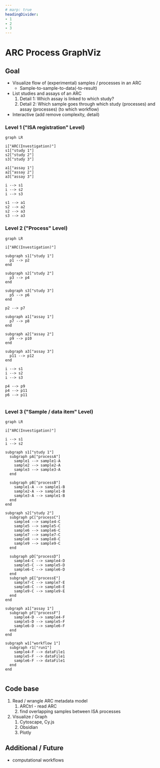 ```yaml
---
# marp: true
headingDivider:
- 1
- 2
- 3
---
```



# ARC Process GraphViz

## Goal

- Visualize flow of (experimental) samples / processes in an ARC
  - Sample-to-sample-to-data(-to-result)
- List studies and assays of an ARC
  1. Detail 1: Which assay is linked to which study?
  2. Detail 2: Which sample goes through which study (processes) and assay (processes) (to which workflow)
- Interactive (add remove complexity, detail)

### Level 1 ("ISA registration" Level)

```mermaid
graph LR

i["ARC(Investigation)"]
s1["study 1"]
s2["study 2"]
s3["study 3"]

a1["assay 1"]
a2["assay 2"]
a3["assay 3"]

i --> s1
i --> s2
i --> s3

s1 --> a1
s2 --> a2
s2 --> a3
s3 --> a3

```

### Level 2 ("Process" Level)

```mermaid
graph LR

i["ARC(Investigation)"]

subgraph s1["study 1"]
  p1 --> p2   
end

subgraph s2["study 2"]
  p3 --> p4   
end

subgraph s3["study 3"]
  p5 --> p6   
end

p2 --> p7

subgraph a1["assay 1"]
  p7 --> p8   
end

subgraph a2["assay 2"]
  p9 --> p10
end

subgraph a3["assay 3"]
  p11 --> p12  
end

i --> s1
i --> s2
i --> s3

p4 --> p9
p4 --> p11
p6 --> p11


```


### Level 3 ("Sample / data item" Level)

```mermaid
graph LR

i["ARC(Investigation)"]

i --> s1
i --> s2

subgraph s1["study 1"]
  subgraph pA["processA"]
    sample1 --> sample1-A
    sample2 --> sample2-A
    sample3 --> sample3-A
  end

  subgraph pB["processB"]
    sample1-A --> sample1-B
    sample2-A --> sample1-B
    sample3-A --> sample1-B
  end
end

subgraph s2["study 2"]
  subgraph pC["processC"]
    sample4 --> sample4-C
    sample5 --> sample5-C
    sample6 --> sample6-C
    sample7 --> sample7-C
    sample8 --> sample8-C
    sample9 --> sample9-C
  end

  subgraph pD["processD"]
    sample4-C --> sample4-D
    sample5-C --> sample5-D
    sample6-C --> sample6-D
  end
  subgraph pE["processE"]
    sample7-C --> sample7-E
    sample8-C --> sample8-E
    sample9-C --> sample9-E
  end
end

subgraph a1["assay 1"]
  subgraph pF["processF"]
    sample4-D --> sample4-F
    sample5-D --> sample5-F
    sample6-D --> sample6-F
  end
end

subgraph w1["workflow 1"]
  subgraph r1["run1"]
    sample4-F --> dataFile1
    sample5-F --> dataFile1
    sample6-F --> dataFile1
  end
end


```







## Code base

1. Read / wrangle ARC metadata model
   1. ARCtrl - read ARC
   2. find overlapping samples between ISA processes
2. Visualize / Graph
   1. Cytoscape, Cy.js
   2. Obsidian
   3. Plotly


## 


## Additional / Future

- computational workflows

